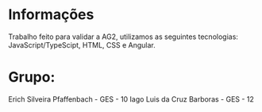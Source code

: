 # Informações
Trabalho feito para validar a AG2, utilizamos as seguintes tecnologias: JavaScript/TypeScipt, HTML, CSS e Angular. 

# Grupo:
Erich Silveira Pfaffenbach - GES - 10
Iago Luis da Cruz Barboras - GES - 12

